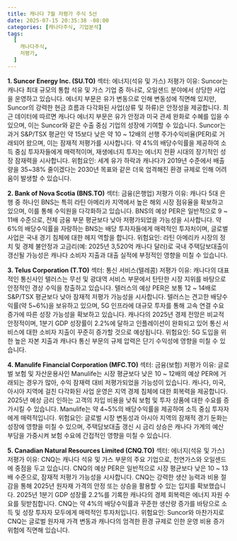 ```yaml
---
title: 캐나다 7월 저평가 주식 5선
date: 2025-07-15 20:35:38 -08:00
categories: [캐나다주식, 기업분석]
tags:
  [
    캐나다주식,
    저평가,
  ]
---
```


**1. Suncor Energy Inc. (SU.TO)**
섹터: 에너지(석유 및 가스)
저평가 이유:
Suncor는 캐나다 최대 규모의 통합 석유 및 가스 기업 중 하나로, 오일샌드 분야에서 상당한 사업을 운영하고 있습니다. 에너지 부문은 유가 변동으로 인해 변동성에 직면해 있지만, Suncor의 강력한 현금 흐름과 다각화된 사업(상류 및 하류)은 안정성을 제공합니다. 최근 데이터에 따르면 캐나다 에너지 부문은 유가 안정과 미국 관세 완화로 수혜를 입을 수 있으며, 이는 Suncor와 같은 수출 중심 기업의 성장에 기여할 수 있습니다.
Suncor는 과거 S&P/TSX 평균인 약 15보다 낮은 약 10 ~ 12배의 선행 주가수익비율(PER)로 거래되어 왔으며, 이는 잠재적 저평가를 시사합니다.
약 4%의 배당수익률을 제공하여 소득 중심 투자자들에게 매력적이며, 재생에너지 투자는 에너지 전환 시대의 장기적인 성장 잠재력을 시사합니다.
위험요인: 세계 유가 하락과 캐나다가 2019년 수준에서 배출량을 35~38% 줄이겠다는 2030년 목표와 같은 더욱 엄격해진 환경 규제로 인해 어려움이 발생할 수 있습니다.


**2. Bank of Nova Scotia (BNS.TO)**
섹터: 금융(은행업)
저평가 이유:
캐나다 5대 은행 중 하나인 BNS는 특히 라틴 아메리카 지역에서 높은 해외 시장 점유율을 확보하고 있으며, 이를 통해 수익원을 다각화하고 있습니다. BNS의 예상 PER은 일반적으로 9 ~ 11배 수준으로, 전체 금융 부문 평균보다 낮아 저평가되었을 가능성을 시사합니다.
약 6%의 배당수익률을 자랑하는 BNS는 배당 투자자들에게 매력적인 투자처이며, 글로벌 사업은 국내 경기 침체에 대한 헤지 역할을 합니다.
위험요인: 라틴 아메리카 시장의 정치 및 경제 불안정과 고금리(예: 2025년 3,520억 캐나다 달러)로 국내 주택담보대출이 갱신될 가능성은 캐나다 소비자 지출과 대출 실적에 부정적인 영향을 미칠 수 있습니다.


**3. Telus Corporation (T.TO)**
섹터: 통신 서비스(텔레콤)
저평가 이유:
캐나다의 대표적인 통신사인 텔러스는 무선 및 광대역 서비스 부문에서 탄탄한 시장 지위를 바탕으로 안정적인 경상 수익을 창출하고 있습니다. 텔러스의 예상 PER은 보통 12 ~ 14배로 S&P/TSX 평균보다 낮아 잠재적 저평가 가능성을 시사합니다.
텔러스는 견고한 배당수익률(약 5~6%)을 보유하고 있으며, 5G 인프라에 대규모 투자를 통해 고속 연결 수요 증가에 따른 성장 가능성을 확보하고 있습니다.
캐나다의 2025년 경제 전망은 비교적 안정적이며, 1분기 GDP 성장률이 2.2%에 달하고 인플레이션이 완화되고 있어 통신 서비스에 대한 소비자 지출이 꾸준히 증가할 것으로 예상됩니다.
위험요인: 5G 도입을 위한 높은 자본 지출과 캐나다 통신 부문의 규제 압력은 단기 수익성에 영향을 미칠 수 있습니다.


**4. Manulife Financial Corporation (MFC.TO)**
섹터: 금융(보험)
저평가 이유:
글로벌 보험 및 자산운용사인 Manulife는 시장 평균보다 낮은 10 ~ 12배의 예상 PER에 거래되는 경우가 많아, 수익 잠재력 대비 저평가되었을 가능성이 있습니다.
캐나다, 미국, 아시아 지역에 걸친 다각화된 사업 운영은 지역 경제 침체에 대한 회복력을 제공합니다. 2025년 예상 금리 인하는 고객의 차입 비용을 낮춰 보험 및 투자 상품에 대한 수요를 증가시킬 수 있습니다. 
Manulife는 약 4~5%의 배당수익률을 제공하여 소득 중심 투자자에게 매력적입니다.
위험요인: 글로벌 시장 변동성과 아시아 지역의 잠재적 경기 둔화는 성장에 영향을 미칠 수 있으며, 주택담보대출 갱신 시 금리 상승은 캐나다 가계의 예산 부담을 가중시켜 보험 수요에 간접적인 영향을 미칠 수 있습니다.


**5. Canadian Natural Resources Limited (CNQ.TO)**
섹터: 에너지(석유 및 가스)
저평가 이유:
CNQ는 캐나다 석유 및 가스 부문의 주요 기업으로, 천연가스와 오일샌드에 중점을 두고 있습니다. CNQ의 예상 PER은 일반적으로 시장 평균보다 낮은 10 ~ 13배 수준으로, 잠재적 저평가 가능성을 시사합니다.
CNQ는 강력한 생산 능력과 비용 절감을 통해 2025년 원자재 가격의 안정 또는 상승을 활용할 수 있는 입지를 확보했습니다. 2025년 1분기 GDP 성장률 2.2%를 기록한 캐나다의 경제 회복력은 에너지 자원 수요를 뒷받침합니다.
CNQ는 약 4%의 배당수익률과 꾸준한 생산량 증가를 바탕으로 소득 및 성장 투자자 모두에게 매력적인 투자처입니다.
위험요인: Suncor와 마찬가지로 CNQ는 글로벌 원자재 가격 변동과 캐나다의 엄격한 환경 규제로 인한 운영 비용 증가 위험에 직면해 있습니다.
